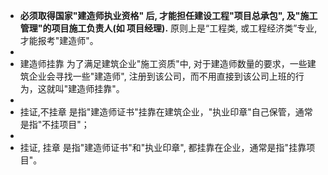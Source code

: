 - **必须取得国家"建造师执业资格" 后, 才能担任建设工程"项目总承包", 及"施工管理"的项目施工负责人(如 项目经理).**
  原则上是“工程类, 或工程经济类”专业, 才能报考"建造师"。
-
- 建造师挂靠 
  为了满足建筑企业"施工资质"中, 对于建造师数量的要求，一些建筑企业会寻找一些"建造师", 注册到该公司，而不用直接到该公司上班的行为，这就叫"建造师挂靠"。
-
- 挂证,不挂章
  是指"建造师证书"挂靠在建筑企业，"执业印章"自己保管，通常是指"不挂项目"；
-
- 挂证, 挂章
  是指"建造师证书"和"执业印章", 都挂靠在企业，通常是指"挂靠项目"。
